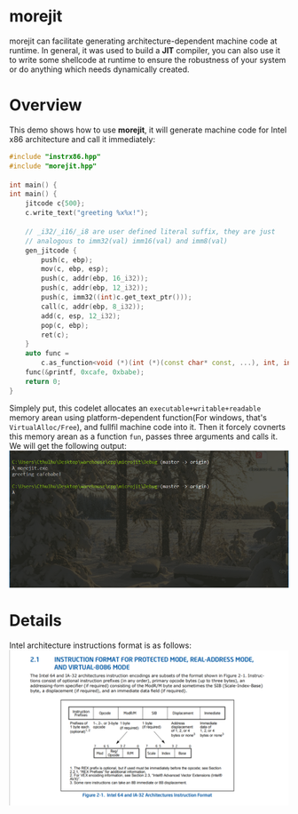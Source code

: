 # morejit
morejit can facilitate generating architecture-dependent machine code at runtime. In general, it was used to build a **JIT** compiler, you can also use it to write some shellcode at runtime to ensure the robustness of your system or do anything which needs dynamically created.

# Overview
This demo shows how to use **morejit**, it will generate machine code for Intel x86 architecture and call it immediately:
```cpp
#include "instrx86.hpp"
#include "morejit.hpp"

int main() {
int main() {
    jitcode c{500};
    c.write_text("greeting %x%x!");

    // _i32/_i16/_i8 are user defined literal suffix, they are just
    // analogous to imm32(val) imm16(val) and imm8(val)
    gen_jitcode {
        push(c, ebp);
        mov(c, ebp, esp);
        push(c, addr(ebp, 16_i32));
        push(c, addr(ebp, 12_i32));
        push(c, imm32((int)c.get_text_ptr()));
        call(c, addr(ebp, 8_i32));
        add(c, esp, 12_i32);
        pop(c, ebp);
        ret(c);
    }
    auto func =
        c.as_function<void (*)(int (*)(const char* const, ...), int, int)>();
    func(&printf, 0xcafe, 0xbabe);
    return 0;
}
```
Simplely put, this codelet allocates an `executable+writable+readable` memory arean using platform-dependent function(For windows, that's `VirtualAlloc/Free`), and fullfil machine code into it. Then it forcely covnerts this memory arean as a function `fun`, passes three arguments and calls it. We will get the following output:
![](docs/demo.png)

# Details
Intel architecture instructions format is as follows:
![](docs/instr_fmt1.png)
